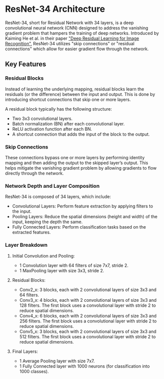 # ResNet-34 Architecture

ResNet-34, short for Residual Network with 34 layers, is a deep convolutional neural network (CNN) designed to address the vanishing gradient problem that hampers the training of deep networks. Introduced by Kaiming He et al. in their paper ["Deep Residual Learning for Image Recognition"](https://arxiv.org/abs/1512.03385), ResNet-34 utilizes "skip connections" or "residual connections" which allow for easier gradient flow through the network.

## Key Features

### Residual Blocks

Instead of learning the underlying mapping, residual blocks learn the residuals (or the difference) between the input and output. This is done by introducing shortcut connections that skip one or more layers. 

A residual block typically has the following structure:
- Two 3x3 convolutional layers.
- Batch normalization (BN) after each convolutional layer.
- ReLU activation function after each BN.
- A shortcut connection that adds the input of the block to the output.

### Skip Connections

These connections bypass one or more layers by performing identity mapping and then adding the output to the skipped layer’s output. This helps mitigate the vanishing gradient problem by allowing gradients to flow directly through the network.

### Network Depth and Layer Composition

ResNet-34 is composed of 34 layers, which include:
- Convolutional Layers: Perform feature extraction by applying filters to the input.
- Pooling Layers: Reduce the spatial dimensions (height and width) of the input, keeping the depth the same.
- Fully Connected Layers: Perform classification tasks based on the extracted features.

### Layer Breakdown

1. Initial Convolution and Pooling:
   - 1 Convolution layer with 64 filters of size 7x7, stride 2.
   - 1 MaxPooling layer with size 3x3, stride 2.

2. Residual Blocks:
   - Conv2_x: 3 blocks, each with 2 convolutional layers of size 3x3 and 64 filters.
   - Conv3_x: 4 blocks, each with 2 convolutional layers of size 3x3 and 128 filters. The first block uses a convolutional layer with stride 2 to reduce spatial dimensions.
   - Conv4_x: 6 blocks, each with 2 convolutional layers of size 3x3 and 256 filters. The first block uses a convolutional layer with stride 2 to reduce spatial dimensions.
   - Conv5_x: 3 blocks, each with 2 convolutional layers of size 3x3 and 512 filters. The first block uses a convolutional layer with stride 2 to reduce spatial dimensions.

3. Final Layers:
   - 1 Average Pooling layer with size 7x7.
   - 1 Fully Connected layer with 1000 neurons (for classification into 1000 classes).
